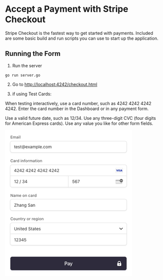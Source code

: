 # Accept a Payment with Stripe Checkout

Stripe Checkout is the fastest way to get started with payments. Included are some basic build and run scripts you can use to start up the application.

## Running the Form

1. Run the server

~~~
go run server.go
~~~

2. Go to [http://localhost:4242/checkout.html](http://localhost:4242/checkout.html)

3. if using Test Cards:

When testing interactively, use a card number, such as 4242 4242 4242 4242. Enter the card number in the Dashboard or in any payment form.

Use a valid future date, such as 12/34.
Use any three-digit CVC (four digits for American Express cards).
Use any value you like for other form fields.

![Example](payment_example.jpg)